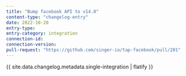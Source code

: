 ```yaml
---
title: "Bump facebook API to v14.0"
content-type: "changelog-entry"
date: 2022-10-20
entry-type: 
entry-category: integration
connection-id: 
connection-version: 
pull-request: "https://github.com/singer-io/tap-facebook/pull/201"
---
```

{{ site.data.changelog.metadata.single-integration | flatify }}